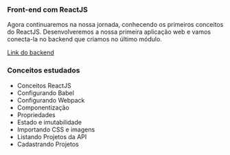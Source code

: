 ### Front-end com ReactJS

Agora continuaremos na nossa jornada, conhecendo os primeiros conceitos do ReactJS. 
Desenvolveremos a nossa primeira aplicação web e vamos conecta-la no backend que criamos no último módulo.

[Link do backend](https://github.com/MayconRRibeiro/Back-end-com-Node.js)

### Conceitos estudados

- Conceitos ReactJS
- Configurando Babel
- Configurando Webpack
- Componentização
- Propriedades
- Estado e imutabilidade
- Importando CSS e imagens
- Listando Projetos da API
- Cadastrando Projetos